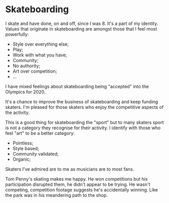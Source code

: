 # Skateboarding

I skate and have done, on and off, since I was 8. It's a part of my
identity. Values that originate in skateboarding are amongst those
that I feel most powerfully:

* Style over everything else;
* Play;
* Work with what you have;
* Community;
* No authority;
* Art over competition;
* ...

I have mixed feelings about skateboarding being "accepted" into the
Olympics for 2020.

It's a chance to improve the business of skateboarding and keep
funding skaters. I'm pleased for those skaters who enjoy the
competitive aspects of the activity.

This is a good thing for skateboarding the "sport" but to many
skaters sport is not a category they recognise for their activity.
I identify with those who feel "art" to be a better category:

* Pointless;
* Style based;
* Community validated;
* Organic;

Skaters I've admired are to me as musicians are to most fans.

Tom Penny's skating makes me happy. He won competitions but
his participation disrupted them, he didn't appear to be trying.
He wasn't competing, competition footage suggests he's accidentally
winning. Like the park was in his meandering path to the shop.


